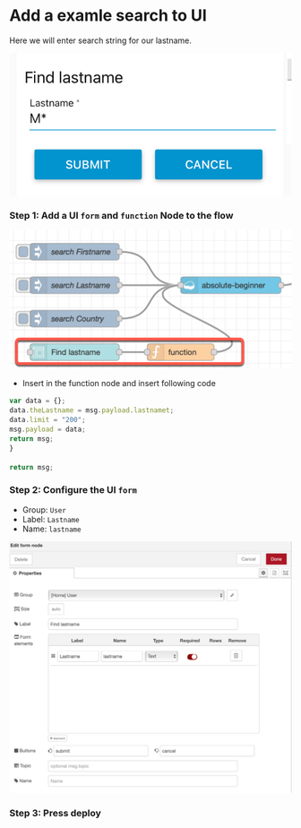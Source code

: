 # Add a examle search to UI

Here we will enter search string for our lastname.

![](../images/search-ui-00.png)

### Step 1: Add a UI `form` and `function` Node to the flow

![](../images/search-ui-01.png)

* Insert in the function node and insert following code

```javascript
var data = {};
data.theLastname = msg.payload.lastnamet;
data.limit = "200";
msg.payload = data;
return msg;
}

return msg;
```

### Step 2: Configure the UI `form` 

* Group: `User`
* Label: `Lastname`
* Name: `lastname`

![](../images/search-ui-02.png)

### Step 3: Press deploy
